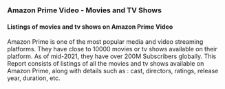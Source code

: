 ### Amazon Prime Video - Movies and TV Shows

#### Listings of movies and tv shows on Amazon Prime Video
Amazon Prime is one of the most popular media and video streaming platforms. They have close to 10000 movies or tv shows available on their platform.
As of mid-2021, they have over 200M Subscribers globally.
This Report consists of listings of all the movies and tv shows available on Amazon Prime, along with details such as : cast, directors, ratings, release year, duration, etc.
